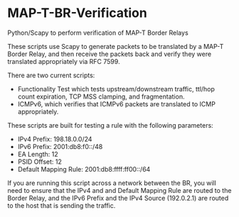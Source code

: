 # MAP-T-BR-Verification
Python/Scapy to perform verification of MAP-T Border Relays

These scripts use Scapy to generate packets to be translated by a MAP-T Border Relay, and then receive the packets back
and verify they were translated appropriately via RFC 7599.

There are two current scripts:
  - Functionality Test which tests upstream/downstream traffic, ttl/hop count expiration, TCP MSS clamping, and fragmentation.
  - ICMPv6, which verifies that ICMPv6 packets are translated to ICMP appropriately.
  
These scripts are built for testing a rule with the following parameters:
  - IPv4 Prefix: 198.18.0.0/24
  - IPv6 Prefix: 2001:db8:f0::/48
  - EA Length: 12
  - PSID Offset: 12
  - Default Mapping Rule: 2001:db8:ffff:ff00::/64
  
If you are running this script across a network between the BR, you will need to ensure that the IPv4 and and Default Mapping
Rule are routed to the Border Relay, and the IPv6 Prefix and the IPv4 Source (192.0.2.1) are routed to the host that 
is sending the traffic.
